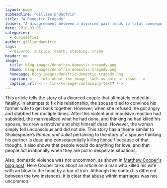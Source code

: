 ```yaml
---
layout: page
subheadline: "Gillian D’Onofrio"
title: "A Domestic Tragedy"
teaser: "A disagreement between a divorced pair leads to fatal consequences"
date: 2018-03-05
categories:
  - curiosities
author: gilliandonofrio
tags:
  - divorce, suicide, death, stabbing, crime
header: no
image:
  title: blog-images/donofrio-domestic-tragedy.png 
  thumb: blog-images/donofrio-domestic-tragedy.png
  homepage: blog-images/donofrio-domestic-tragedy.png
  caption: <!-- info about the image, such as date of issue -->
  caption_url: <!-- link-to-page-containing-text? -->
---
```

This article tells the story of a divorced couple that ultimately ended in fatality. In attempts to fix his relationship, the spouse tried to convince his former wife to get back together. However, when she refused, he got angry and stabbed her multiple times. After this violent and impulsive reaction had subsided, the man realized what he had done, and thinking he had killed his spouse, he drew a revolver and shot himself dead. However, the woman simply fell unconscious and did not die.
This story has a theme similar to Shakespeare’s _Romeo and Juliet_ pertaining to the story of a spouse thinking his partner is dead and consequentially killing himself because of that thought. It also shows that people would do anything for love, and that people act irrationally when they are put in desperate situations.

Also, domestic violence was not uncommon, as shown in [Matthew Cooper's blog post](https://dig-eg-gaz.github.io/curiosities/cooper-wife-murder/). Here Cooper talks about an article on a man who killed his wife with an blow to the head by a bar of iron. Although the context is different between the two instances, it is clear that abuse within marriages was not uncommon.
